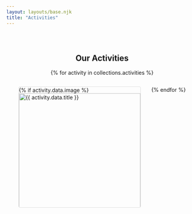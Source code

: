 ```yaml
---
layout: layouts/base.njk
title: "Activities"
---
```


<section class="activities" style="padding: 2em; max-width: 1200px; margin: 0 auto;">
  <h1 style="text-align: center;">Our Activities</h1>
  <div class="activities-grid" style="display: flex; flex-wrap: wrap; gap: 2em; justify-content: center; margin-top: 1em;">
    {% for activity in collections.activities %}
    <div class="activity-card" style="border: 1px solid #ddd; border-radius: 4px; overflow: hidden; flex: 1 1 300px; max-width: 320px;">
      {% if activity.data.image %}
      <img src="{{ activity.data.image }}" alt="{{ activity.data.title }}" style="width: 100%; height: auto;">
      {% else %}
      <img src="/images/dummy-activity.jpg" alt="Activity Image" style="width: 100%; height: auto;">
      {% endif %}
      <div style="padding: 1em;">
        <h3>{{ activity.data.title | default("Activity Title") }}</h3>
        <p>{{ activity.data.description | default("Lorem ipsum dolor sit amet, consectetur adipiscing elit. Sed do eiusmod tempor incididunt ut labore et dolore magna aliqua.") | truncate(100, true) }}</p>
        <a href="{{ activity.url }}" class="btn" style="background-color: #800000; color: #fff; padding: 0.5em 1em; text-decoration: none; border-radius: 4px;">Read More</a>
      </div>
    </div>
    {% endfor %}
  </div>
</section>
